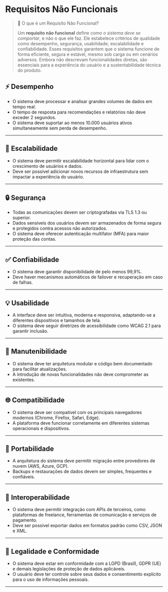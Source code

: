 # Requisitos Não Funcionais

> 📌 O que é um Requisito Não Funcional?
> 
> Um **requisito não funcional** define _como o sistema deve se
> comportar_, e não o que ele faz. Ele estabelece critérios de qualidade
> como desempenho, segurança, usabilidade, escalabilidade e
> confiabilidade. Esses requisitos garantem que o sistema funcione de
> forma eficiente, segura e estável, mesmo sob carga ou em cenários
> adversos​. Embora não descrevam funcionalidades diretas, são
> essenciais para a experiência do usuário e a sustentabilidade técnica
> do produto.


## ⚡ Desempenho

- O sistema deve processar e analisar grandes volumes de dados em tempo real.
- O tempo de resposta para recomendações e relatórios não deve exceder 2 segundos.
- O sistema deve suportar ao menos 10.000 usuários ativos simultaneamente sem perda de desempenho.

---

## 🚀 Escalabilidade

- O sistema deve permitir escalabilidade horizontal para lidar com o crescimento de usuários e dados.
- Deve ser possível adicionar novos recursos de infraestrutura sem impactar a experiência do usuário.

---

## 🔒 Segurança

- Todas as comunicações devem ser criptografadas via TLS 1.3 ou superior.
- Dados sensíveis dos usuários devem ser armazenados de forma segura e protegidos contra acessos não autorizados.
- O sistema deve oferecer autenticação multifator (MFA) para maior proteção das contas.

---

## ✅ Confiabilidade

- O sistema deve garantir disponibilidade de pelo menos 99,9%.
- Deve haver mecanismos automáticos de failover e recuperação em caso de falhas.

---

## 💡 Usabilidade

- A interface deve ser intuitiva, moderna e responsiva, adaptando-se a diferentes dispositivos e tamanhos de tela.
- O sistema deve seguir diretrizes de acessibilidade como WCAG 2.1 para garantir inclusão.

---

## 🧰 Manutenibilidade

- O sistema deve ter arquitetura modular e código bem documentado para facilitar atualizações.
- A introdução de novas funcionalidades não deve comprometer as existentes.

---

## 🌐 Compatibilidade

- O sistema deve ser compatível com os principais navegadores modernos (Chrome, Firefox, Safari, Edge).
- A plataforma deve funcionar corretamente em diferentes sistemas operacionais e dispositivos.

---

## 🔁 Portabilidade

- A arquitetura do sistema deve permitir migração entre provedores de nuvem (AWS, Azure, GCP).
- Backups e restaurações de dados devem ser simples, frequentes e confiáveis.

---

## 🔗 Interoperabilidade

- O sistema deve permitir integração com APIs de terceiros, como plataformas de freelance, ferramentas de comunicação e serviços de pagamento.
- Deve ser possível exportar dados em formatos padrão como CSV, JSON e XML.

---

## 📜 Legalidade e Conformidade

- O sistema deve estar em conformidade com a LGPD (Brasil), GDPR (UE) e demais legislações de proteção de dados aplicáveis.
- O usuário deve ter controle sobre seus dados e consentimento explícito para o uso de informações pessoais.

---
